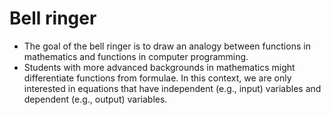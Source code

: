 # Bell ringer

- The goal of the bell ringer is to draw an analogy between functions in mathematics and functions in computer programming.
- Students with more advanced backgrounds in mathematics might differentiate functions from formulae. In this context, we are only interested in equations that have independent (e.g., input) variables and dependent (e.g., output) variables.
